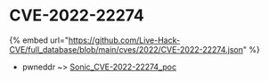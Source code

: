 # CVE-2022-22274
{% embed url="https://github.com/Live-Hack-CVE/full_database/blob/main/cves/2022/CVE-2022-22274.json" %}

* pwneddr ~> [Sonic_CVE-2022-22274_poc](https://www.alice-snow.ru/2022/database/cve-2022-22274/sonic_cve-2022-22274_poc-pwneddr)